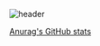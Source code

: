 ![header](https://capsule-render.vercel.app/api?type=wave&color=auto&height=300&section=header&text=Yerin%Kim&fontSize=90)
<!--
**yerin1198/yerin1198** is a ✨ _special_ ✨ repository because its `README.md` (this file) appears on your GitHub profile.

Here are some ideas to get you started:

- 🔭 I’m currently working on ...
- 🌱 I’m currently learning ...
- 👯 I’m looking to collaborate on ...
- 🤔 I’m looking for help with ...
- 💬 Ask me about ...
- 📫 How to reach me: ...
- 😄 Pronouns: ...
- ⚡ Fun fact: ...
-->
[Anurag's GitHub stats](https://github-readme-stats.vercel.app/api?username=yerin1198&theme=synthwave&show_icons=true)
